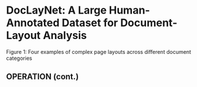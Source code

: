 # DocLayNet: A Large Human-Annotated Dataset for Document-Layout Analysis

Figure 1: Four examples of complex page layouts across different document categories

<!-- image -->

## OPERATION (cont.)